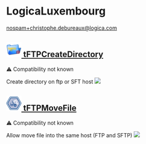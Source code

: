 # LogicaLuxembourg
  <nospam+christophe.debureaux@logica.com>

## <a href='./components/tFTPCreateDirectory/readme.md'><img src='./components/tFTPCreateDirectory/logo.jpg' width='40' height='40'> tFTPCreateDirectory</a>
 :warning: Compatibility not known

Create directory on ftp or SFT host
<img src='./components/tFTPCreateDirectory/sample.jpg'>

## <a href='./components/tFTPMoveFile/readme.md'><img src='./components/tFTPMoveFile/logo.jpg' width='40' height='40'> tFTPMoveFile</a>
 :warning: Compatibility not known

Allow move file into the same host (FTP and SFTP)
<img src='./components/tFTPMoveFile/sample.jpg'>
